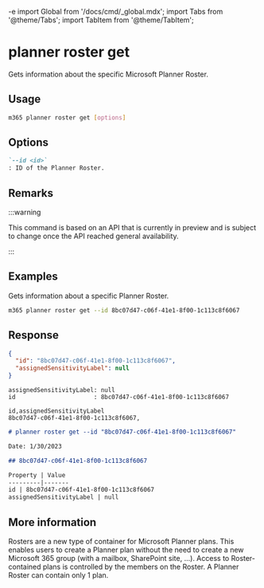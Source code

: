 -e <!-- DISCLAIMER: All secrets, passwords, and sensitive values in this document are examples only and not real credentials. -->
import Global from '/docs/cmd/_global.mdx';
import Tabs from '@theme/Tabs';
import TabItem from '@theme/TabItem';

# planner roster get

Gets information about the specific Microsoft Planner Roster.

## Usage

```sh
m365 planner roster get [options]
```

## Options

```md definition-list
`--id <id>`
: ID of the Planner Roster.
```

<Global />

## Remarks

:::warning

This command is based on an API that is currently in preview and is subject to change once the API reached general availability.

:::

## Examples

Gets information about a specific Planner Roster.

```sh
m365 planner roster get --id 8bc07d47-c06f-41e1-8f00-1c113c8f6067
```

## Response

<Tabs>
  <TabItem value="JSON">

  ```json
  {
    "id": "8bc07d47-c06f-41e1-8f00-1c113c8f6067",
    "assignedSensitivityLabel": null
  }
  ```

  </TabItem>
  <TabItem value="Text">

  ```text
  assignedSensitivityLabel: null
  id                      : 8bc07d47-c06f-41e1-8f00-1c113c8f6067
  ```

  </TabItem>
  <TabItem value="CSV">

  ```csv
  id,assignedSensitivityLabel
  8bc07d47-c06f-41e1-8f00-1c113c8f6067,
  ```

  </TabItem>
  <TabItem value="Markdown">

  ```md
  # planner roster get --id "8bc07d47-c06f-41e1-8f00-1c113c8f6067"

  Date: 1/30/2023

  ## 8bc07d47-c06f-41e1-8f00-1c113c8f6067

  Property | Value
  ---------|-------
  id | 8bc07d47-c06f-41e1-8f00-1c113c8f6067
  assignedSensitivityLabel | null
  ```

  </TabItem>
</Tabs>

## More information

Rosters are a new type of container for Microsoft Planner plans. This enables users to create a Planner plan without the need to create a new Microsoft 365 group (with a mailbox, SharePoint site, ...). Access to Roster-contained plans is controlled by the members on the Roster. A Planner Roster can contain only 1 plan.
